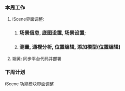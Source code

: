 ### 本周工作

1. iScene界面调整:

   1. ### 场景信息, 底图设置, 场景设置; 

   2. ### 测量, 通视分析, 位置编辑, 添加模型(位置编辑)

2. 朔黄: 同步平台代码并部署



### 下周计划

iScene 功能模块界面调整